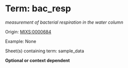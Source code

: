 # Term: bac_resp

*measurement of bacterial respiration in the water column*

Origin: [MIXS:0000684](https://w3id.org/mixs/0000684)

Example: None

Sheet(s) containing term: sample_data

**Optional or context dependent**